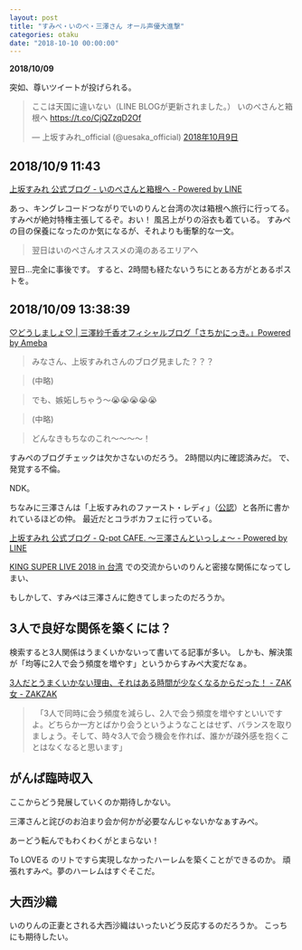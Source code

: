 ```yaml
---
layout: post
title: "すみぺ・いのぺ・三澤さん オール声優大進撃"
categories: otaku
date: "2018-10-10 00:00:00"
---
```


**2018/10/09**

突如、尊いツイートが投げられる。

<blockquote class="twitter-tweet" data-lang="ja"><p lang="ja" dir="ltr">ここは天国に違いない（LINE BLOGが更新されました。）  いのぺさんと箱根へ <a href="https://t.co/CjQZzqD2Of">https://t.co/CjQZzqD2Of</a></p>&mdash; 上坂すみれ_official (@uesaka_official) <a href="https://twitter.com/uesaka_official/status/1049490596056821760?ref_src=twsrc%5Etfw">2018年10月9日</a></blockquote>
<script async src="https://platform.twitter.com/widgets.js" charset="utf-8"></script>


## 2018/10/9 11:43

[上坂すみれ 公式ブログ - いのぺさんと箱根へ - Powered by LINE](https://lineblog.me/uesaka_sumire/archives/9350145.html)

あっ、キングレコードつながりでいのりんと台湾の次は箱根へ旅行に行ってる。
すみぺが絶対特権主張してるぞ。おい！
風呂上がりの浴衣も着ている。
すみぺの目の保養になったのか気になるが、それよりも衝撃的な一文。

> 翌日はいのぺさんオススメの滝のあるエリアへ

翌日...完全に事後です。
すると、2時間も経たないうちにとある方がとあるポストを。


## 2018/10/09 13:38:39

[♡どうしましょ♡ | 三澤紗千香オフィシャルブログ「さちかにっき。」Powered by Ameba](https://ameblo.jp/misawa-sachika/entry-12410671962.html)

> みなさん、上坂すみれさんのブログ見ました？？？

> (中略)

> でも、嫉妬しちゃう〜😭😭😭😭😭

> (中略)

> どんなきもちなのこれ〜〜〜〜！

すみぺのブログチェックは欠かさないのだろう。
2時間以内に確認済みだ。
で、発覚する不倫。

NDK。

ちなみに三澤さんは「上坂すみれのファースト・レディ」（[公認](https://lineblog.me/uesaka_sumire/archives/2013-05.html)）と各所に書かれているほどの仲。
最近だとコラボカフェに行っている。

[上坂すみれ 公式ブログ \- Q\-pot CAFE\. 〜三澤さんといっしょ〜 \- Powered by LINE](https://lineblog.me/uesaka_sumire/archives/9342671.html)

[KING SUPER LIVE 2018 in 台湾](https://lineblog.me/uesaka_sumire/archives/9349104.html) での交流からいのりんと密接な関係になってしまい、

もしかして、すみぺは三澤さんに飽きてしまったのだろうか。

## 3人で良好な関係を築くには？

検索すると3人関係はうまくいかないって書いてる記事が多い。
しかも、解決策が「均等に2人で会う頻度を増やす」というからすみぺ大変だなぁ。

[3人だとうまくいかない理由、それはある時間が少なくなるからだった！ \- ZAK女 \- ZAKZAK](https://www.zakzak.co.jp/zakjyo/watcher/news/20160618/wat1606182020006-n1.htm)

> 　「3人で同時に会う頻度を減らし、2人で会う頻度を増やすといいですよ。どちらか一方とばかり会うというようなことはせず、バランスを取りましょう。そして、時々3人で会う機会を作れば、誰かが疎外感を抱くことはなくなると思います」

## がんば臨時収入

ここからどう発展していくのか期待しかない。

三澤さんと詫びのお泊まり会か何かが必要なんじゃないかなぁすみぺ。

あーどう転んでもわくわくがとまらない！

To LOVEる のリトですら実現しなかったハーレムを築くことができるのか。
頑張れすみぺ。夢のハーレムはすぐそこだ。

## 大西沙織

いのりんの正妻とされる大西沙織はいったいどう反応するのだろうか。
こっちにも期待したい。
